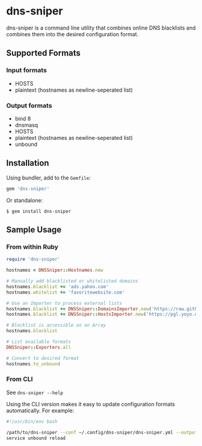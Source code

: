 # dns-sniper

dns-sniper is a command line utility that combines online DNS blacklists and combines them into the desired configuration format.

## Supported Formats

### Input formats

* HOSTS
* plaintext (hostnames as newline-seperated list)

### Output formats

* bind 8
* dnsmasq
* HOSTS
* plaintext (hostnames as newline-seperated list)
* unbound

## Installation

Using bundler, add to the `Gemfile`:

```ruby
gem 'dns-sniper'
```

Or standalone:

```
$ gem install dns-sniper
```

## Sample Usage

### From within Ruby

```ruby
require 'dns-sniper'

hostnames = DNSSniper::Hostnames.new

# Manually add blacklisted or whitelisted domains
hostnames.blacklist += 'ads.yahoo.com'
hostnames.whitelist += 'favoritewebsite.com'

# Use an Importer to process external lists
hostnames.blacklist += DNSSniper::DomainsImporter.new('https://raw.githubusercontent.com/brodyhoskins/dns-blocklists/master/tracking.list').hostnames
hostnames.blacklist += DNSSniper::HostsImporter.new('https://pgl.yoyo.org/as/serverlist.php?hostformat=hosts;showintro=0;mimetype=plaintext').hostnames

# Blocklist is accessible as an Array
hostnames.blocklist

# List available formats
DNSSniper::Exporters.all

# Convert to desired format
hostnames.to_unbound
```

### From CLI

See `dns-sniper --help`

Using the CLI version makes it easy to update configuration formats automatically. For example:

```bash
#!/usr/bin/env bash

/path/to/dns-sniper --conf ~/.config/dns-sniper/dns-sniper.yml --output unbound > /etc/unbound/unbound.conf.d/blocklist.conf
service unbound reload
```